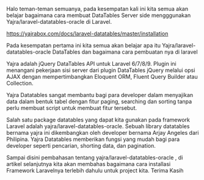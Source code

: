 Halo teman-teman semuanya, pada kesempatan kali ini kita semua akan belajar bagaimana cara membuat DataTables Server side  mengggunakan Yajra/laravel-datatables-oracle di Laravel.

https://yajrabox.com/docs/laravel-datatables/master/installation

Pada kesempatan pertama ini kita semua akan belajar apa itu Yajra/laravel-datatables-oracle DataTables dan bagaimana cara pembuatan nya di laravel

Yajra adalah jQuery DataTables API untuk Laravel 6/7/8/9. Plugin ini menangani pekerjaan sisi server dari plugin DataTables jQuery melalui opsi AJAX dengan mempertimbangkan Eloquent ORM, Fluent Query Builder atau Collection.

Yajra Datatables sangat membantu bagi para developer dalam menyajikan data dalam bentuk tabel dengan fitur paging, searching dan sorting tanpa perlu membuat script untuk membuat fitur tersebut.

Salah satu package datatables yang dapat kita gunakan pada framework Laravel adalah yajra/laravel-datatables-oracle. Sebuah library datatables bernama yajra ini dikembangkan oleh developer bernama Arjay Angeles dari Philipina. Yajra Datatables memberikan fungsi yang mudah bagi para developer seperti pencarian, shorting data, dan pagination.

Sampai disini pembahasan tentang yajra/laravel-datatables-oracle , di artikel selanjutnya kita akan membahas bagaimana cara installasi Framework Laravelnya terlebih dahulu untuk project kita.
Terima Kasih
